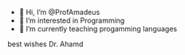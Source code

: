 - 👋 Hi, I’m @ProfAmadeus
- 👀 I’m interested in Programming
- 🌱 I’m currently teaching progamming languages

best wishes
Dr. Ahamd
